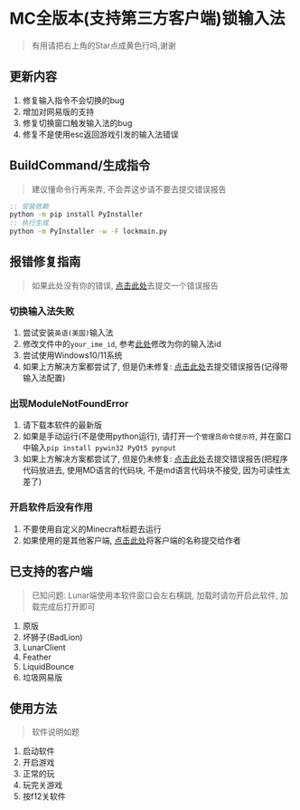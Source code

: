 # MC全版本(支持第三方客户端)锁输入法

> 有用请把右上角的Star点成黄色行吗,谢谢

## 更新内容

1. 修复输入指令不会切换的bug
2. 增加对网易版的支持
3. 修复切换窗口触发输入法的bug
4. 修复不是使用esc返回游戏引发的输入法错误

## BuildCommand/生成指令

> 建议懂命令行再来弄, 不会弄这步请不要去提交错误报告

```bat
:: 安装依赖
python -m pip install PyInstaller
:: 执行生成
python -m PyInstaller -w -F lockmain.py
```

## 报错修复指南

> 如果此处没有你的错误, [点击此处](https://github.com/chenmy1903/MinecraftIMELock/issues/new)去提交一个错误报告

### 切换输入法失败

1. 尝试安装`英语(美国)`输入法
2. 修改文件中的`your_ime_id`, 参考[此处](https://msdn.microsoft.com/en-us/library/cc233982.aspx)修改为你的输入法id
3. 尝试使用Windows10/11系统
4. 如果上方解决方案都尝试了, 但是仍未修复: [点击此处](https://github.com/chenmy1903/MinecraftIMELock/issues/new)去提交错误报告(记得带输入法配置)

### 出现ModuleNotFoundError

1. 请下载本软件的最新版
2. 如果是手动运行(不是使用python运行), 请打开一个`管理员命令提示符`, 并在窗口中输入`pip install pywin32 PyQt5 pynput`
3. 如果上方解决方案都尝试了, 但是仍未修复: [点击此处](https://github.com/chenmy1903/MinecraftIMELock/issues/new)去提交错误报告(把程序代码放进去, 使用MD语言的代码块, 不是md语言代码块不接受, 因为可读性太差了)

### 开启软件后没有作用

1. 不要使用自定义的Minecraft标题去运行
2. 如果使用的是其他客户端, [点击此处](https://github.com/chenmy1903/MinecraftIMELock/issues/new)将客户端的名称提交给作者

## 已支持的客户端

> 已知问题: Lunar端使用本软件窗口会左右横跳, 加载时请勿开启此软件, 加载完成后打开即可

1. 原版
2. 坏狮子(BadLion)
3. LunarClient
4. Feather
5. LiquidBounce
6. 垃圾网易版

## 使用方法

> 软件说明如题

1. 启动软件
2. 开启游戏
3. 正常的玩
4. 玩完关游戏
5. 按f12关软件
